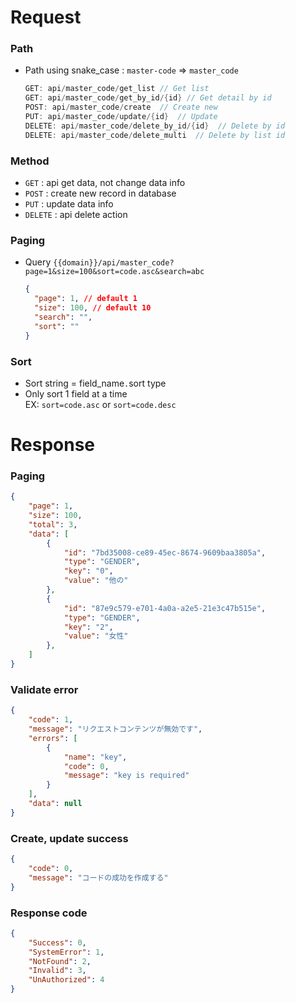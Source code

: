 # Request
### Path
- Path using snake_case : `master-code` => `master_code`
  ```cs
  GET: api/master_code/get_list // Get list
  GET: api/master_code/get_by_id/{id} // Get detail by id
  POST: api/master_code/create  // Create new
  PUT: api/master_code/update/{id}  // Update
  DELETE: api/master_code/delete_by_id/{id}  // Delete by id
  DELETE: api/master_code/delete_multi  // Delete by list id
  ```
### Method
- `GET` : api get data, not change data info
- `POST` : create new record in database
- `PUT` : update data info
- `DELETE` : api delete action
### Paging
- Query `{{domain}}/api/master_code?page=1&size=100&sort=code.asc&search=abc`
  ```json
  {
    "page": 1, // default 1
    "size": 100, // default 10
    "search": "",
    "sort": ""
  }
  ```

### Sort
- Sort string = field_name`.`sort type 
- Only sort 1 field at a time \
EX: `sort=code.asc` or `sort=code.desc`

# Response

### Paging
```json
{
    "page": 1,
    "size": 100,
    "total": 3,
    "data": [
        {
            "id": "7bd35008-ce89-45ec-8674-9609baa3805a",
            "type": "GENDER",
            "key": "0",
            "value": "他の"
        },
        {
            "id": "87e9c579-e701-4a0a-a2e5-21e3c47b515e",
            "type": "GENDER",
            "key": "2",
            "value": "女性"
        },
    ]
}
```

### Validate error
```json
{
    "code": 1,
    "message": "リクエストコンテンツが無効です",
    "errors": [
        {
            "name": "key",
            "code": 0,
            "message": "key is required"
        }
    ],
    "data": null
}
```

### Create, update success
```json
{
    "code": 0,
    "message": "コードの成功を作成する"
}
```

### Response code

```json
{
    "Success": 0,
    "SystemError": 1,
    "NotFound": 2,
    "Invalid": 3,
    "UnAuthorized": 4
}
```


